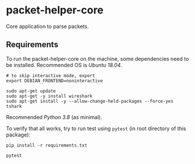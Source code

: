 # packet-helper-core
Core application to parse packets. 

## Requirements
To run the packet-helper-core on the machine, some dependencies need to be installed. 
Recommended OS is *Ubuntu 18.04*.

```text
# to skip interactive mode, export 
export DEBIAN_FRONTEND=noninteractive

sudo apt-get update
sudo apt-get -y install wireshark
sudo apt-get install -y --allow-change-held-packages --force-yes tshark
```

Recommended *Python 3.8* (as minimal). 

To verify that all works, try to run test using `pytest` (in root directory of this package):

```text
pip install -r requirements.txt

pytest 
```